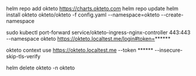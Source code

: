 helm repo add okteto https://charts.okteto.com
helm repo update
helm install okteto okteto/okteto -f config.yaml --namespace=okteto --create-namespace

sudo kubectl port-forward service/okteto-ingress-nginx-controller 443:443 --namespace okteto
https://okteto.localtest.me/login#token=******

okteto context use https://okteto.localtest.me --token ****** --insecure-skip-tls-verify

helm delete okteto -n okteto